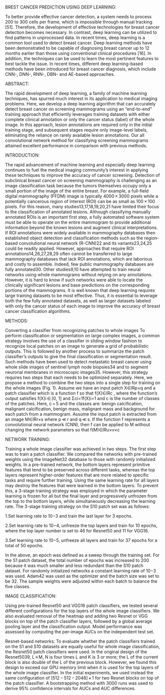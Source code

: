 BREST CANCER PREDICTION USING DEEP LEARNING:

To better provide effective cancer detection, a system needs to process  200 to 300 cells per frame, which is impossible through manual tracking [51]. Therefore, the development of effective technologies for breast cancer detection becomes necessary. In contrast, deep learning can be utilized to find patterns in unprocessed data. In recent times, deep learning is a common tool used to detect breast cancer. Deep learning methods have been demonstrated to be capable of diagnosing breast cancer up to 12 months earlier than those using conventional clinical procedures [16]. In addition, the techniques can be used to learn the most pertinent features to best tackle the issue. In recent times, different deep learning-based methods have been introduced for breast cancer diagnosis, which include CNN-, DNN-, RNN-, DBN- and AE-based approaches.

ABSTRACT:

The rapid development of deep learning, a family of machine learning techniques, has spurred much interest in its application to medical imaging problems. Here, we develop a deep learning algorithm that can accurately detect breast cancer on screening mammograms using an “end-to-end” training approach that efficiently leverages training datasets with either complete clinical annotation or only the cancer status (label) of the whole image. In this approach, lesion annotations are required only in the initial training stage, and subsequent stages require only image-level labels, eliminating the reliance on rarely available lesion annotations. Our all convolutional network method for classifying screening mammograms attained excellent performance in comparison with previous methods.

INTRODUCTION:

The rapid advancement of machine learning and especially deep learning continues to fuel the medical imaging community’s interest in applying these techniques to improve the accuracy of cancer screening. Detection of subclinical breast cancer on screening mammography is challenging as an image classification task because the tumors themselves occupy only a small portion of the image of the entire breast. For example, a full-field digital mammography (FFDM) image is typically 4000 × 3000 pixels while a potentially cancerous region of interest (ROI) can be as small as 100 × 100 pixels. For this reason, many studies13,17,18,19,20,21 have limited their focus to the classification of annotated lesions. Although classifying manually annotated ROIs is an important first step, a fully automated software system must be able to operate on the entire mammogram to provide additional information beyond the known lesions and augment clinical interpretations. If ROI annotations were widely available in mammography databases then established object detection and classification methods such as the region-based convolutional neural network (R-CNN)22 and its variants23,24,25 could be readily applied. However, approaches that require ROI annotations14,26,27,28,29 often cannot be transferred to large mammography databases that lack ROI annotations, which are laborious and costly to assemble. Indeed, few public mammography databases are fully annotated30. Other studies9,10 have attempted to train neural networks using whole mammograms without relying on any annotations. However, it is hard to know if such networks were able to locate the clinically significant lesions and base predictions on the corresponding portions of the mammograms. It is well known that deep learning requires large training datasets to be most effective. Thus, it is essential to leverage both the few fully annotated datasets, as well as larger datasets labeled with only the cancer status of each image to improve the accuracy of breast cancer classification algorithms.

METHODS:

Converting a classifier from recognizing patches to whole images
To perform classification or segmentation on large complex images, a common strategy involves the use of a classifier in sliding window fashion to recognize local patches on an image to generate a grid of probabilistic outputs. This is followed by another process to summarize the patch classifier’s outputs to give the final classification or segmentation result. Such methods have been used to detect metastatic breast cancer using whole slide images of sentinel lymph node biopsies34 and to segment neuronal membranes in microscopic images35. However, this strategy requires two steps that each needs to be optimized separately. Here, we propose a method to combine the two steps into a single step for training on the whole images (Fig. 1). Assume we have an input patch X∈IRp×q
 and a patch classifier which is a function f so that f(X)∈IRc
, where the function’s output satisfies f(X)i ∈ [0, 1] and Σci=1f(X)i=1
 and c is the number of classes of the patches. Here, c = 5 and the classes are: benign calcification, malignant calcification, benign mass, malignant mass and background for each patch from a mammogram. Assume the input patch is extracted from an image M∈IRr×s
 where p ≪ r and q ≪ s. If the function f represents a convolutional neural network (CNN), then f can be applied to M without changing the network parameters so that f(M)∈IRu×v×c

NETWORK TRAINING:

Training a whole image classifier was achieved in two steps. The first step was to train a patch classifier. We compared the networks with pre-trained weights using the ImageNet32 database to those with randomly initialized weights. In a pre-trained network, the bottom layers represent primitive features that tend to be preserved across different tasks, whereas the top layers represent higher-order features that are more related to specific tasks and require further training. Using the same learning rate for all layers may destroy the features that were learned in the bottom layers. To prevent this, a 3-stage training strategy was employed in which the parameter learning is frozen for all but the final layer and progressively unfrozen from the top to the bottom layers, while simultaneously decreasing the learning rate. The 3-stage training strategy on the S10 patch set was as follows:

1.Set learning rate to 10−3 and train the last layer for 3 epochs.

2.Set learning rate to 10−4, unfreeze the top layers and train for 10 epochs, where the top layer number is set to 46 for Resnet50 and 11 for VGG16.

3.Set learning rate to 10−5, unfreeze all layers and train for 37 epochs for a total of 50 epochs.

In the above, an epoch was defined as a sweep through the training set. For the S1 patch dataset, the total number of epochs was increased to 200 because it was much smaller and less redundant than the S10 patch dataset. For randomly initialized networks a constant learning rate of 10−3 was used. Adam42 was used as the optimizer and the batch size was set to be 32. The sample weights were adjusted within each batch to balance the five classes.

IMAGE CLASSIFICATION:

Using pre-trained Resnet50 and VGG16 patch classifiers, we tested several different configurations for the top layers of the whole image classifiers. We also evaluated removal of the heatmap and adding two Resnet or VGG blocks on top of the patch classifier layers, followed by a global average pooling layer and the classification output. Model performance was assessed by computing the per-image AUCs on the independent test set.

Resnet-based networks: To evaluate whether the patch classifiers trained on the S1 and S10 datasets are equally useful for whole image classification, the Resnet50 patch classifiers were used. In the original design of the Resnet5039, L ≡ M, N is four times L and K is 3 or more; the L of the current block is also double of the L of the previous block. However, we found this design to exceed our GPU memory limit when it is used for the top layers of the whole image classifier. In the initial experiments, we used instead the same configuration of [512 − 512 − 2048] × 1 for two Resnet blocks on top of the patch classifier. A bootstrapping method with 3000 runs was used to derive 95% confidence intervals for AUCs and AUC differences.









